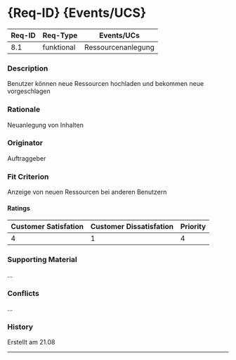 # {Req-ID} {Events/UCS}

| Req-ID | Req-Type | Events/UCs |
|--------|----------|------------|
| 8.1   |    funktional      |     Ressourcenanlegung       |

### Description
Benutzer können neue Ressourcen hochladen und bekommen neue vorgeschlagen

### Rationale
Neuanlegung von Inhalten

### Originator
Auftraggeber

### Fit Criterion
Anzeige von neuen Ressourcen bei anderen Benutzern

#### Ratings
| Customer Satisfation | Customer Dissatisfation | Priority |
|----------------------|-------------------------|----------|
| 4                  | 1                   | 4      |

### Supporting Material
...

### Conflicts
...

### History
Erstellt am 21.08

---